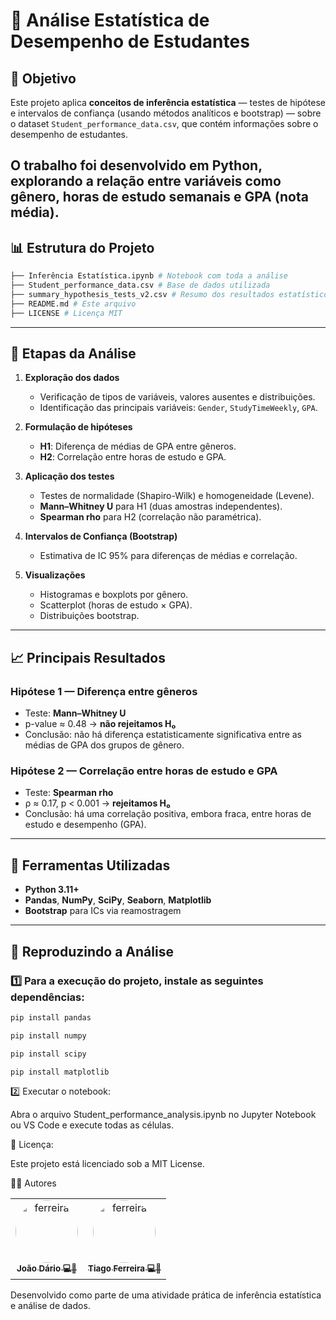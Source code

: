 # 🧮 Análise Estatística de Desempenho de Estudantes

## 🎯 Objetivo
Este projeto aplica **conceitos de inferência estatística** — testes de hipótese e intervalos de confiança (usando métodos analíticos e bootstrap) — sobre o dataset `Student_performance_data.csv`, que contém informações sobre o desempenho de estudantes.

O trabalho foi desenvolvido em Python, explorando a relação entre variáveis como **gênero**, **horas de estudo semanais** e **GPA (nota média)**.
---

## 📊 Estrutura do Projeto
```bash
├── Inferência Estatística.ipynb # Notebook com toda a análise
├── Student_performance_data.csv # Base de dados utilizada
├── summary_hypothesis_tests_v2.csv # Resumo dos resultados estatísticos
├── README.md # Este arquivo
├── LICENSE # Licença MIT
```

---

## 🧠 Etapas da Análise

1. **Exploração dos dados**
   - Verificação de tipos de variáveis, valores ausentes e distribuições.
   - Identificação das principais variáveis: `Gender`, `StudyTimeWeekly`, `GPA`.

2. **Formulação de hipóteses**
   - **H1**: Diferença de médias de GPA entre gêneros.
   - **H2**: Correlação entre horas de estudo e GPA.

3. **Aplicação dos testes**
   - Testes de normalidade (Shapiro-Wilk) e homogeneidade (Levene).
   - **Mann–Whitney U** para H1 (duas amostras independentes).
   - **Spearman rho** para H2 (correlação não paramétrica).

4. **Intervalos de Confiança (Bootstrap)**
   - Estimativa de IC 95% para diferenças de médias e correlação.

5. **Visualizações**
   - Histogramas e boxplots por gênero.
   - Scatterplot (horas de estudo × GPA).
   - Distribuições bootstrap.

---

## 📈 Principais Resultados

### Hipótese 1 — Diferença entre gêneros
- Teste: **Mann–Whitney U**
- p-value ≈ 0.48 → **não rejeitamos H₀**
- Conclusão: não há diferença estatisticamente significativa entre as médias de GPA dos grupos de gênero.

### Hipótese 2 — Correlação entre horas de estudo e GPA
- Teste: **Spearman rho**
- ρ ≈ 0.17, p < 0.001 → **rejeitamos H₀**
- Conclusão: há uma correlação positiva, embora fraca, entre horas de estudo e desempenho (GPA).

---

## 🧩 Ferramentas Utilizadas
- **Python 3.11+**
- **Pandas**, **NumPy**, **SciPy**, **Seaborn**, **Matplotlib**
- **Bootstrap** para ICs via reamostragem

---

## 🧪 Reproduzindo a Análise

### 1️⃣ Para a execução do projeto, instale as seguintes dependências: 

```bash
pip install pandas
```
```bash
pip install numpy
```
```bash
pip install scipy
```
```bash
pip install matplotlib
```

2️⃣ Executar o notebook:

Abra o arquivo Student_performance_analysis.ipynb no Jupyter Notebook ou VS Code e execute todas as células.

📜 Licença:

Este projeto está licenciado sob a MIT License.

👨‍💻 Autores
<table>
  <tr>
    <td align="center">
         <a href="https://github.com/JoaoDario632">
         <img src="https://avatars.githubusercontent.com/u/134674876?v=4" style="border-radius: 50%" width="100px;" alt="ferreira"/>
         <br />
         <sub><b>João Dário 💻👑</b></sub>
       </a>
     </td>
     <td align="center">
        <a href="https://github.com/FrrTiago">
         <img src="https://avatars.githubusercontent.com/u/132114628?v=4" style="border-radius: 50%" width="100px;" alt="ferreira"/>
         <br />
         <sub><b>Tiago Ferreira 💻👑</b></sub>
       </a>
     </td>
  </tr>
</table>
Desenvolvido como parte de uma atividade prática de inferência estatística e análise de dados.
